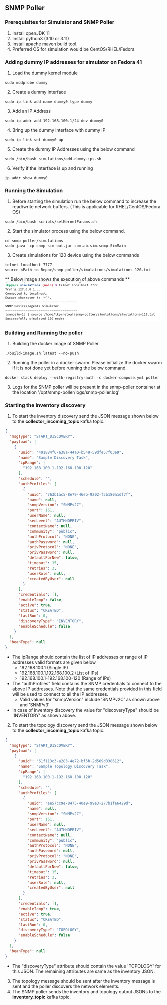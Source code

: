 ## SNMP Poller

### Prerequisites for Simulator and SNMP Poller

1. Install openJDK 11
2. Install python3 (3.10 or 3.11)
3. Install apache maven build tool.
4. Preferred OS for simulation would be CentOS/RHEL/Fedora

### Adding dummy IP addresses for simulator on Fedora 41
1. Load the dummy kernel module
```shell
sudo modprobe dummy
```
2. Create a dummy interface
```shell
sudo ip link add name dummy0 type dummy
```
3. Add an IP Address
```shell
sudo ip addr add 192.168.100.1/24 dev dummy0
```
4. Bring up the dummy interface with dummy IP
```shell
sudo ip link set dummy0 up
```
5. Create the dummy IP Addresses using the below command
```shell
sudo /bin/bash simulations/add-dummy-ips.sh
``` 
6. Verify if the interface is up and running
```shell
ip addr show dummy0
```

### Running the Simulation

1. Before starting the simulation run the below command to increase the read/write network buffers. (This is applicable for RHEL/CentOS/Fedora OS)
```shell
sudo /bin/bash scripts/setKernelParams.sh
```

2. Start the simulator process using the below command.
```shell
cd snmp-poller/simulations
sudo java -cp snmp-sim-out.jar com.ab.sim.snmp.SimMain
```

3. Create simulations for 120 device using the below commands
```shell
telnet localhost 7777
source <Path to Repo>/snmp-poller/simulations/simulations-120.txt
```
** Below image shows the execution of above commands **
![img.png](img.png)

### Building and Running the poller

1. Building the docker image of SNMP Poller
```shell
./build-image.sh latest --no-push
```

2. Running the poller in a docker swarm. Please initialize the docker swarm if it is not done yet before running the below command.
```shell
docker stack deploy --with-registry-auth -c docker-compose.yml poller
```

3. Logs for the SNMP poller will be present in the snmp-poller container at the location '/opt/snmp-poller/logs/snmp-poller.log'

### Starting the inventory discovery

1. To start the inventory discovery send the JSON message shown below to the **collector_incoming_topic** kafka topic.
```json
{
  "msgType": "START_DISCOVERY",
  "payload": [
    {
      "uuid": "401884f6-a38a-44a0-b549-59dfe57f03e9",
      "name": "Sample Discovery Task",
      "ipRange": [
        "192.168.100.1-192.168.100.120"
      ],
      "schedule": "",
      "authProfiles": [
        {
          "uuid": "763b1ac5-8e79-46eb-9202-f5b180a1df7f",
          "name": null,
          "snmpVersion": "SNMPv2C",
          "port": 161,
          "userName": null,
          "secLevel": "AUTHNOPRIV",
          "contextName": null,
          "community": "public",
          "authProtocol": "NONE",
          "authPassword": null,
          "privProtocol": "NONE",
          "privPassword": null,
          "defaultForNew": false,
          "timeout": 15,
          "retries": 3,
          "userRole": null,
          "createdByUser": null
        }
      ],
      "credentials": [],
      "enableIcmp": false,
      "active": true,
      "status": "CREATED",
      "lastRun": 0,
      "discoveryType": "INVENTORY",
      "enableSchedule": false
    }
  ],
  "beanType": null
}
```
- The ipRange should contain the list of IP addresses or range of IP addresses valid formats are given below
  - 192.168.100.1 (Single IP)
  - 192.168.100.1,192.168.100.2 (List of IPs)
  - 192.168.100.1-192.168.100-120 (Range of IPs)
- The "authProfiles" field contains the SNMP credentials to connect to the above IP addresses. Note that the same credentials provided in this field will be used to connect to all the IP addresses.
  - Valid values for "snmpVersion" include 'SNMPv2C' as shown above and 'SNMPv3' 
- In case of inventory discovery the value for "discoveryType" should be 'INVENTORY' as shown above.

2. To start the topology discovery send the JSON message shown below to the **collector_incoming_topic** kafka topic.
```json
{
  "msgType": "START_DISCOVERY",
  "payload": [
    {
      "uuid": "61f113c3-a283-4e72-bf5b-2d569d338612",
      "name": "Sample Topology Discovery Task",
      "ipRange": [
        "192.168.100.1-192.168.100.120"
      ],
      "schedule": "",
      "authProfiles": [
        {
          "uuid": "ee57cc9e-8475-40e9-99e3-277b1fe6429d",
          "name": null,
          "snmpVersion": "SNMPv2C",
          "port": 161,
          "userName": null,
          "secLevel": "AUTHNOPRIV",
          "contextName": null,
          "community": "public",
          "authProtocol": "NONE",
          "authPassword": null,
          "privProtocol": "NONE",
          "privPassword": null,
          "defaultForNew": false,
          "timeout": 15,
          "retries": 3,
          "userRole": null,
          "createdByUser": null
        }
      ],
      "credentials": [],
      "enableIcmp": true,
      "active": true,
      "status": "CREATED",
      "lastRun": 0,
      "discoveryType": "TOPOLOGY",
      "enableSchedule": false
    }
  ],
  "beanType": null
}
```
- The "discoveryType" attribute should contain the value 'TOPOLOGY' for this JSON. The remaining attributes are same as the inventory JSON.

3. The topology message should be sent after the inventory message is sent and the poller discovers the network elements.
4. The SNMP poller sends the inventory and topology output JSONs to the **inventory_topic** kafka topic.
